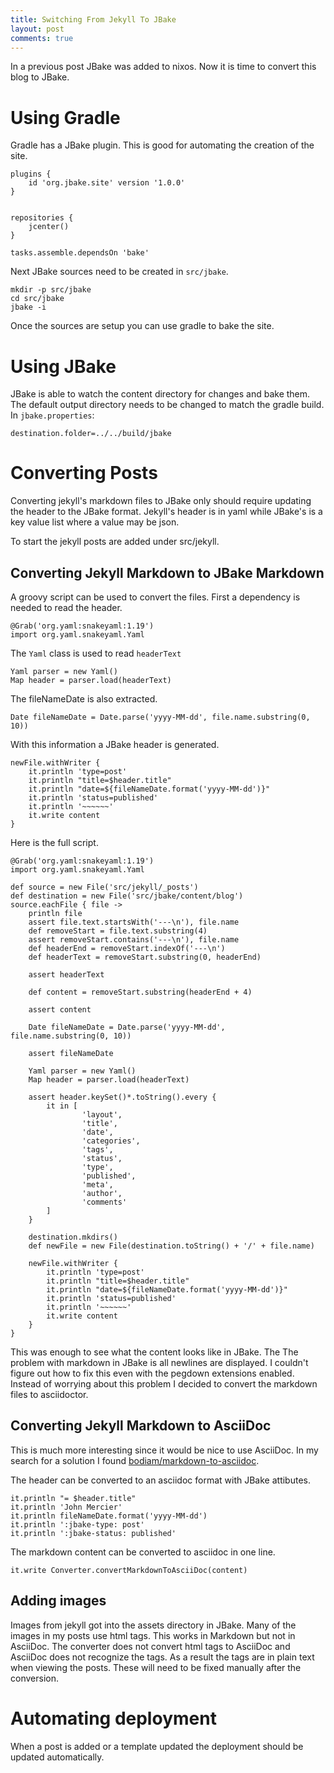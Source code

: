 ```yaml
---
title: Switching From Jekyll To JBake
layout: post
comments: true
---
```


In a previous post JBake was added to nixos. Now it is time to convert
this blog to JBake.

# Using Gradle

Gradle has a JBake plugin. This is good for automating the creation of
the site.

```
plugins {
    id 'org.jbake.site' version '1.0.0'
}


repositories {
    jcenter()
}

tasks.assemble.dependsOn 'bake'
```

Next JBake sources need to be created in `src/jbake`.

```
mkdir -p src/jbake
cd src/jbake
jbake -i
```

Once the sources are setup you can use gradle to bake the site.

# Using JBake

JBake is able to watch the content directory for changes and bake them.
The default output directory needs to be changed to match the gradle
build. In `jbake.properties`:

```
destination.folder=../../build/jbake
```

# Converting Posts

Converting jekyll's markdown files to JBake only should require
updating the header to the JBake format. Jekyll's header is in yaml
while JBake's is a key value list where a value may be json.

To start the jekyll posts are added under src/jekyll.

## Converting Jekyll Markdown to JBake Markdown

A groovy script can be used to convert the files. First a dependency
is needed to read the header.

```
@Grab('org.yaml:snakeyaml:1.19')
import org.yaml.snakeyaml.Yaml
```

The `Yaml` class is used to read `headerText`

```
Yaml parser = new Yaml()
Map header = parser.load(headerText)
```

The fileNameDate is also extracted.

```
Date fileNameDate = Date.parse('yyyy-MM-dd', file.name.substring(0, 10))
```

With this information a JBake header is generated.

```
newFile.withWriter {
    it.println 'type=post'
    it.println "title=$header.title"
    it.println "date=${fileNameDate.format('yyyy-MM-dd')}"
    it.println 'status=published'
    it.println '~~~~~~'
    it.write content
}
```

Here is the full script.

```
@Grab('org.yaml:snakeyaml:1.19')
import org.yaml.snakeyaml.Yaml

def source = new File('src/jekyll/_posts')
def destination = new File('src/jbake/content/blog')
source.eachFile { file ->
    println file
    assert file.text.startsWith('---\n'), file.name
    def removeStart = file.text.substring(4)
    assert removeStart.contains('---\n'), file.name
    def headerEnd = removeStart.indexOf('---\n')
    def headerText = removeStart.substring(0, headerEnd)

    assert headerText

    def content = removeStart.substring(headerEnd + 4)

    assert content

    Date fileNameDate = Date.parse('yyyy-MM-dd', file.name.substring(0, 10))

    assert fileNameDate

    Yaml parser = new Yaml()
    Map header = parser.load(headerText)

    assert header.keySet()*.toString().every {
        it in [
                'layout',
                'title',
                'date',
                'categories',
                'tags',
                'status',
                'type',
                'published',
                'meta',
                'author',
                'comments'
        ]
    }

    destination.mkdirs()
    def newFile = new File(destination.toString() + '/' + file.name)

    newFile.withWriter {
        it.println 'type=post'
        it.println "title=$header.title"
        it.println "date=${fileNameDate.format('yyyy-MM-dd')}"
        it.println 'status=published'
        it.println '~~~~~~'
        it.write content
    }
}
```

This was enough to see what the content looks like in JBake. The
The problem with markdown in JBake is all newlines are displayed. I
couldn't figure out how to fix this even with the pegdown extensions
enabled. Instead of worrying about this problem I decided to convert
the markdown files to asciidoctor.

## Converting Jekyll Markdown to AsciiDoc

This is much more interesting since it would be nice to use AsciiDoc.
In my search for a solution I found [bodiam/markdown-to-asciidoc](https://github.com/bodiam/markdown-to-asciidoc).

The header can be converted to an asciidoc format with JBake attibutes.

```
it.println "= $header.title"
it.println 'John Mercier'
it.println fileNameDate.format('yyyy-MM-dd')
it.println ':jbake-type: post'
it.println ':jbake-status: published'
```

The markdown content can be converted to asciidoc in one line.

```
it.write Converter.convertMarkdownToAsciiDoc(content)
```

## Adding images

Images from jekyll got into the assets directory in JBake. Many of the
images in my posts use html tags. This works in Markdown but not in
AsciiDoc. The converter does not convert html tags to AsciiDoc and
AsciiDoc does not recognize the tags. As a result the tags are in
plain text when viewing the posts. These will need to be fixed
manually after the conversion.

# Automating deployment

When a post is added or a template updated the deployment should be updated automatically.